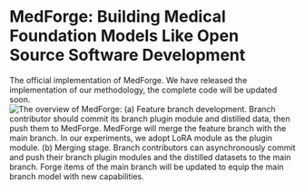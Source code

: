 # MedForge: Building Medical Foundation Models Like Open Source Software Development
The official implementation of MedForge. We have released the implementation of our methodology, the complete code will be updated soon.
![The overview of MedForge: (a) Feature branch development. Branch contributor should commit its branch plugin module and distilled data, then push them to MedForge. MedForge will merge the feature branch with the main branch. In our experiments, we adopt LoRA module as the plugin module. (b) Merging stage. Branch contributors can asynchronously commit and push their branch plugin modules and the distilled datasets to the main branch. Forge items of the main branch will be updated to equip the main branch model with new capabilities.](./img/overview.png)
